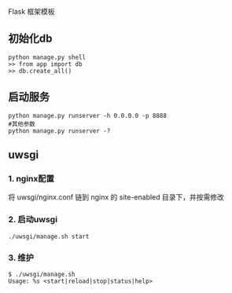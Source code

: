 Flask 框架模板

## 初始化db

    python manage.py shell
    >> from app import db
    >> db.create_all()

## 启动服务

    python manage.py runserver -h 0.0.0.0 -p 8888
    #其他参数
    python manage.py runserver -?

## uwsgi

### 1. nginx配置
    
将 uwsgi/nginx.conf 链到 nginx 的 site-enabled 目录下，并按需修改

### 2. 启动uwsgi

    ./uwsgi/manage.sh start

### 3. 维护
    
    $ ./uwsgi/manage.sh
    Usage: %s <start|reload|stop|status|help>
